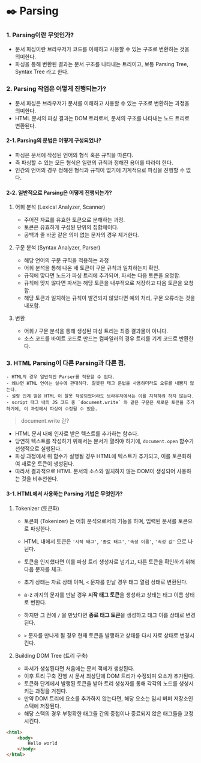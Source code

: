 # ✒️ Parsing

### 1. Parsing이란 무엇인가?

- 문서 파싱이란 브라우저가 코드를 이해하고 사용할 수 있는 구조로 변환하는 것을 의미한다.
- 파싱을 통해 변환된 결과는 문서 구조를 나타내는 트리이고, 보통 Parsing Tree, Syntax Tree 라고 한다.

### 2. Parsing 작업은 어떻게 진행되는가?

- 문서 파싱은 브라우저가 문서를 이해하고 사용할 수 있는 구조로 변환하는 과정을 의미한다.
- HTML 문서의 파싱 결과는 DOM 트리로서, 문서의 구조를 나타내는 노드 트리로 변환된다.

#### 2-1. Parsing의 문법은 어떻게 구성되었나?

- 파싱은 문서에 작성된 언어의 형식 혹은 규칙을 따른다.
- 즉 파싱할 수 있는 모든 형식은 일련의 규칙과 정해진 용어를 따라야 한다.
- 인간의 언어의 경우 정해진 형식과 규칙이 없기에 기계적으로 파싱을 진행할 수 없다.

#### 2-2. 일반적으로 Parsing은 어떻게 진행되는가?

1. 어휘 분석 (Lexical Analyzer, Scanner)

   - 주어진 자료를 유효한 토큰으로 분해하는 과정.
   - 토큰은 유효하게 구성된 단위의 집합체이다.
   - 공백과 줄 바꿈 같은 의미 없는 문자의 경우 제거한다.

2. 구문 분석 (Syntax Analyzer, Parser)

   - 해당 언어의 구문 규칙을 적용하는 과정
   - 어휘 분석을 통해 나온 새 토큰이 구문 규칙과 일치하는지 확인.
   - 규칙에 맞다면 노드가 파싱 트리에 추가되며, 파서는 다음 토큰을 요청함.
   - 규칙에 맞지 않다면 파서는 해당 토큰을 내부적으로 저장하고 다음 토큰을 요청함.
   - 해당 토큰과 일치하는 규칙이 발견되지 않았다면 예외 처리, 구문 오류라는 것을 내포함.

3. 변환

   - 어휘 / 구문 분석을 통해 생성된 파싱 트리는 최종 결과물이 아니다.
   - 소스 코드를 바이트 코드로 만드는 컴파일러의 경우 트리를 기계 코드로 반환한다.

### 3. HTML Parsing이 다른 Parsing과 다른 점.

    - HTML의 경우 일반적인 Parser를 적용할 수 없다.
    - 왜냐면 HTML 언어는 실수에 관대하다. 잘못된 태그 문법을 사용하더라도 오류를 내뿜지 않는다.
    - 설령 인계 받은 HTML 이 잘못 작성되었더라도 브라우저에서는 이를 지적하려 하지 않는다.
    - script 태그 내의 JS 코드 중 `document.write` 와 같은 구문은 새로운 토큰을 추가하기에, 이 과정에서 파싱이 수정될 수 있음.

> document.write 란?

- HTML 문서 내에 인자로 받은 텍스트를 추가하는 함수다.
- 당연히 텍스트를 작성하기 위해서는 문서가 열려야 하기에, `document.open` 함수가 선행적으로 실행된다.
- 파싱 과정에서 위 함수가 실행될 경우 HTML에 텍스트가 추가되고, 이를 토큰화하여 새로운 토큰이 생성된다.
- 따라서 결과적으로 HTML 문서의 소스와 일치하지 않는 DOM이 생성되어 사용하는 것을 비추천한다.

#### 3-1. HTML에서 사용하는 Parsing 기법은 무엇인가?

1.  Tokenizer (토큰화)

    - 토큰화 (Tokenizer) 는 어휘 분석으로서의 기능을 하며, 입력된 문서를 토큰으로 파싱한다.
    - HTML 내에서 토큰은 `'시작 태그'`, `'종료 태그'`, `'속성 이름'`, `'속성 값'` 으로 나뉜다.
    - 토큰을 인지했다면 이를 파싱 트리 생성자로 넘기고, 다른 토큰을 확인하기 위해 다음 문자를 체크.

    - 초기 상태는 자료 상태 이며, `<` 문자를 만날 경우 태그 열림 상태로 변환된다.
    - a-z 까지의 문자를 만날 경우 **시작 태그 토큰**을 생성하고 상태는 태그 이름 상태로 변한다.
    - 하지만 그 전에 `/` 을 만났다면 **종료 태그 토큰**을 생성하고 태그 이름 상태로 변경된다.
    - `>` 문자를 만나게 될 경우 현재 토큰을 발행하고 상태를 다시 자료 상태로 변경시킨다.

2.  Building DOM Tree (트리 구축)

    - 파서가 생성된다면 처음에는 문서 객체가 생성된다.
    - 이후 트리 구축 진행 시 문서 최상단에 DOM 트리가 수정되며 요소가 추가된다.
    - 토큰화 단계에서 발행된 토큰을 받아 트리 생성자를 통해 각각의 노드를 생성시키는 과정을 거친다.
    - 만약 DOM 트리에 요소를 추가하지 않는다면, 해당 요소는 임시 버퍼 저장소인 스택에 저장된다.
    - 해당 스택의 경우 부정확한 태그들 간의 중첩이나 중료되지 않은 태그들을 교정시킨다.

```html
<html>
	<body>
		Hello world
	</body>
</html>
```
